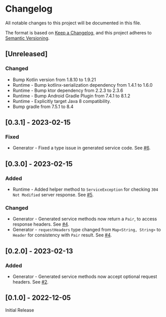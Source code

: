 # Changelog

All notable changes to this project will be documented in this file.

The format is based on [Keep a Changelog](https://keepachangelog.com/en/1.0.0/), and this project adheres to [Semantic Versioning](https://semver.org/spec/v2.0.0.html).

## [Unreleased]

### Changed

 * Bump Kotlin version from 1.8.10 to 1.9.21
 * Runtime - Bump kotlinx-serialization dependency from 1.4.1 to 1.6.0
 * Runtime - Bump ktor dependency from 2.2.3 to 2.3.6
 * Runtime - Bump Android Gradle Plugin from 7.4.1 to 8.1.2
 * Runtime - Explicitly target Java 8 compatibility.
 * Bump gradle from 7.5.1 to 8.4

## [0.3.1] - 2023-02-15

### Fixed

 * Generator - Fixed a type issue in generated service code. See [#6](https://github.com/collectiveidea/twirp-kmm/pull/6).

## [0.3.0] - 2023-02-15

### Added

 * Runtime - Added helper method to `ServiceException` for checking `304 Not Modified` server response. See [#5](https://github.com/collectiveidea/twirp-kmm/pull/5).

### Changed

 * Generator - Generated service methods now return a `Pair`, to access response headers. See [#4](https://github.com/collectiveidea/twirp-kmm/pull/4).
 * Generator - `requestHeaders` type changed from `Map<String, String>` to `Header` for consistency with `Pair` result. See [#4](https://github.com/collectiveidea/twirp-kmm/pull/4).

## [0.2.0] - 2023-02-13

### Added

 * Generator - Generated service methods now accept optional request headers. See [#2](https://github.com/collectiveidea/twirp-kmm/pull/2).

## [0.1.0] - 2022-12-05

Initial Release

